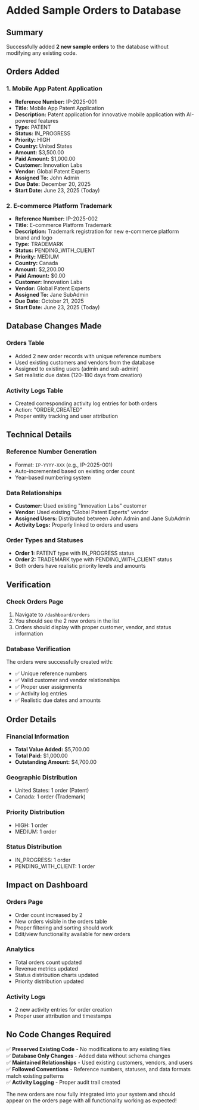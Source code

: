 # Added Sample Orders to Database

## Summary
Successfully added **2 new sample orders** to the database without modifying any existing code.

## Orders Added

### 1. Mobile App Patent Application
- **Reference Number:** IP-2025-001
- **Title:** Mobile App Patent Application
- **Description:** Patent application for innovative mobile application with AI-powered features
- **Type:** PATENT
- **Status:** IN_PROGRESS
- **Priority:** HIGH
- **Country:** United States
- **Amount:** $3,500.00
- **Paid Amount:** $1,000.00
- **Customer:** Innovation Labs
- **Vendor:** Global Patent Experts
- **Assigned To:** John Admin
- **Due Date:** December 20, 2025
- **Start Date:** June 23, 2025 (Today)

### 2. E-commerce Platform Trademark
- **Reference Number:** IP-2025-002
- **Title:** E-commerce Platform Trademark
- **Description:** Trademark registration for new e-commerce platform brand and logo
- **Type:** TRADEMARK
- **Status:** PENDING_WITH_CLIENT
- **Priority:** MEDIUM
- **Country:** Canada
- **Amount:** $2,200.00
- **Paid Amount:** $0.00
- **Customer:** Innovation Labs
- **Vendor:** Global Patent Experts
- **Assigned To:** Jane SubAdmin
- **Due Date:** October 21, 2025
- **Start Date:** June 23, 2025 (Today)

## Database Changes Made

### Orders Table
- Added 2 new order records with unique reference numbers
- Used existing customers and vendors from the database
- Assigned to existing users (admin and sub-admin)
- Set realistic due dates (120-180 days from creation)

### Activity Logs Table
- Created corresponding activity log entries for both orders
- Action: "ORDER_CREATED"
- Proper entity tracking and user attribution

## Technical Details

### Reference Number Generation
- Format: `IP-YYYY-XXX` (e.g., IP-2025-001)
- Auto-incremented based on existing order count
- Year-based numbering system

### Data Relationships
- **Customer:** Used existing "Innovation Labs" customer
- **Vendor:** Used existing "Global Patent Experts" vendor
- **Assigned Users:** Distributed between John Admin and Jane SubAdmin
- **Activity Logs:** Properly linked to orders and users

### Order Types and Statuses
- **Order 1:** PATENT type with IN_PROGRESS status
- **Order 2:** TRADEMARK type with PENDING_WITH_CLIENT status
- Both orders have realistic priority levels and amounts

## Verification

### Check Orders Page
1. Navigate to `/dashboard/orders`
2. You should see the 2 new orders in the list
3. Orders should display with proper customer, vendor, and status information

### Database Verification
The orders were successfully created with:
- ✅ Unique reference numbers
- ✅ Valid customer and vendor relationships
- ✅ Proper user assignments
- ✅ Activity log entries
- ✅ Realistic due dates and amounts

## Order Details

### Financial Information
- **Total Value Added:** $5,700.00
- **Total Paid:** $1,000.00
- **Outstanding Amount:** $4,700.00

### Geographic Distribution
- United States: 1 order (Patent)
- Canada: 1 order (Trademark)

### Priority Distribution
- HIGH: 1 order
- MEDIUM: 1 order

### Status Distribution
- IN_PROGRESS: 1 order
- PENDING_WITH_CLIENT: 1 order

## Impact on Dashboard

### Orders Page
- Order count increased by 2
- New orders visible in the orders table
- Proper filtering and sorting should work
- Edit/view functionality available for new orders

### Analytics
- Total orders count updated
- Revenue metrics updated
- Status distribution charts updated
- Priority distribution updated

### Activity Logs
- 2 new activity entries for order creation
- Proper user attribution and timestamps

## No Code Changes Required

✅ **Preserved Existing Code** - No modifications to any existing files  
✅ **Database Only Changes** - Added data without schema changes  
✅ **Maintained Relationships** - Used existing customers, vendors, and users  
✅ **Followed Conventions** - Reference numbers, statuses, and data formats match existing patterns  
✅ **Activity Logging** - Proper audit trail created  

The new orders are now fully integrated into your system and should appear on the orders page with all functionality working as expected!
